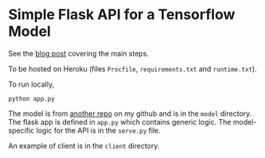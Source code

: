 # Simple Flask API for a Tensorflow Model

See the [blog post](https://guillaumegenthial.github.io/serving.html) covering the main steps.

To be hosted on Heroku (files `Procfile`, `requirements.txt` and `runtime.txt`).

To run locally,

```
python app.py
```

The model is from [another repo](https://github.com/guillaumegenthial/sequence_tagging) on my github and is in the `model` directory. The flask app is defined in `app.py` which contains generic logic. The model-specific logic for the API is in the `serve.py` file.

An example of client is in the `client` directory.
